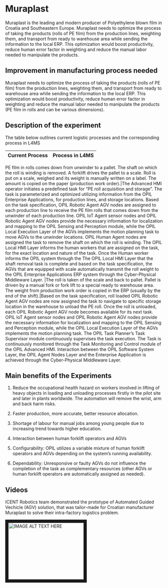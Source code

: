 # Muraplast
Muraplast is the leading and modern producer of Polyethylene blown film in Croatia and Southeastern Europe. Muraplast needs to optimize the process of taking the products (rolls of PE film) from the production lines, weighting them, and transport from ready to warehouse area while sending the information to the local ERP. This optimization would boost productivity, reduce human error factor in weighting and reduce the manual labor needed to manipulate the products.

## Improvement in manufacturing process needed
Muraplast needs to optimize the process of taking the products (rolls of PE film) from the production lines, weighting them, and transport from ready to warehouse area while sending the information to the local ERP. This optimization would boost productivity, reduce human error factor in weighting and reduce the manual labor needed to manipulate the products (PE film in rolls and can be various dimensions).

## Description of the experiment
The table below outlines current logistic processes and the corresponding process in L4MS



Current Process | Process in L4MS          
------------|:--------------------------
PE film in rolls comes down from unwinder to a pallet. 
The shaft on which the roll is winding is removed. 
A forklift drives the pallet to a scale. 
Roll is put on a scale, weighed and its weight is manually written on a label. 
The amount is copied on the paper (production work order).|The Advanced HMI operator initiates a predefined task for “PE roll acquisition and storage”. The task is parameterized and optimized utilizing information from the OPIL Enterprise Applications, for production lines, and storage locations. 
Based on the task specification, OPIL Robotic Agent AGV nodes are assigned to each production line to receive the PE film rolls that comes down from the unwinder of each production line. OPIL IoT Agent sensor nodes and OPIL Robotic Agent AGV nodes provide the necessary information for localization and mapping to the OPIL Sensing and Perception module, while the OPIL Local Execution Layer of the AGVs implements the motion planning task to move AGVs to the unwinder locations. 
OPIL Human Agent nodes are assigned the task to remove the shaft on which the roll is winding. The OPIL Local HMI Layer informs the human workers that are assigned on the task, for the exact location and nature of the task. Once the Human worker informs the OPIL system through the The OPIL Local HMI Layer that the shaft removal task is complete and based on the task specification, the AGVs that are equipped with scale automatically transmit the roll weight to the OPIL Enterprise Applications ERP system through the Cyber-Physical Middleware Layer.
|The roll is taken of the scale and back to pallet. Pallet is driven by a manual fork or fork lift to a special ready to warehouse area. The weight from production work order is copied in the ERP (usually by the end of the shift).|Based on the task specification, roll loaded OPIL Robotic Agent AGV nodes are now assigned the task to navigate to specific storage location in the warehouse to unload the PE roll. 
Once the roll is unloaded, each OPIL Robotic Agent AGV node becomes available for its next task. OPIL IoT Agent sensor nodes and OPIL Robotic Agent AGV nodes provide the necessary information for localization and mapping to the OPIL Sensing and Perception module, while the OPIL Local Execution Layer of the AGVs implements the motion planning task. 
The OPIL Task Planner’s Task Supervisor module continuously supervises the task execution.  The Task is continuously monitored through the Task Monitoring and Control module of the OPIL Advanced HMI. 
Interaction between the OPIL Software System Layer, the OPIL Agent Nodes Layer and the Enterprise Application is achieved through the Cyber-Physical Middleware Layer.


## Main benefits of the Experiments

1. Reduce the occupational health hazard on workers involved in lifting of heavy objects in loading and unloading processes firstly in the pilot site and later in plants worldwide. The automation will remove the wrist, arm and back harm risks.

2. Faster production, more accurate, better resource allocation.

3. Shortage of labour for manual jobs among young people due to increasing trend towards higher education.

4. Interaction between human forklift operators and AGVs

5. Configurability: OPIL utilizes a variable mixture of human forklift operators and AGVs depending on the system’s running availability.

6. Dependability: Unresponsive or faulty AGVs do not influence the completion of the task as complementary resources (other AGVs or human forklift operators are automatically assigned as needed).

## Videos
ICENT Robotics team demonstrated the prototype of Automated Guided Vechicle (AGV) solution, that was tailor-made for Croatian manufacturer Muraplast to solve their intra-factory logistics problem. 

<a href="http://www.youtube.com/watch?feature=player_embedded&https://www.youtube.com/watch?v=7koPrwFSvLc
" target="_blank"><img src="http://img.youtube.com/vi/7koPrwFSvLc/0.jpg" 
alt="IMAGE ALT TEXT HERE" width="240" height="180" border="10" /></a>



